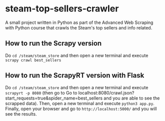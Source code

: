 # steam-top-sellers-crawler

A small project written in Python as part of the Advanced Web Scraping with Python course that crawls the Steam's top sellers and info related.

## How to run the Scrapy version

Do ``` cd /steam/steam_store ``` and then open a new terminal and execute ``` scrapy crawl best_sellers ```

## How to run the ScrapyRT version with Flask

Do ``` cd /steam/steam_store ``` and then open a new terminal and execute ``` scrapyrt -p 8080 ``` (then go to Go to localhost:8080/crawl.json?start_requests=true&spider_name=best_sellers and you are able to see the scrapped data). Then, open a new terminal and execute ``` python3 app.py ```. Finally, open your browser and go to ``` http://localhost:5000/ ``` and you will see the results.
